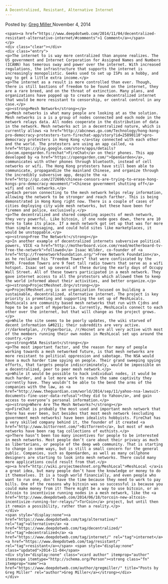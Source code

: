 ```yaml
---
A Decentralized, Resistant, Alternative Internet
---
```

<article class="post-listing post-7271 post type-post status-publish format-standard has-post-thumbnail hentry  tag-alternative tag-decentralized tag-internet tag-resistant">
    <div class="post-inner">
        <span>Posted by: <a href="https://www.deepdotweb.com/author/gregmiller/" title="">Greg Miller </a></span>
    <span>November 4, 2014</span>
    
    <span><a href="https://www.deepdotweb.com/2014/11/04/decentralized-resistant-alternative-internet/#comments">1 Comment</a></span>
    </p>
    <div class="clear"></div>
    <div class="entry">
    <p>The internet to is way more centralized than anyone realizes. The US government and Internet Corporation for Assigned Names and Numbers (ICANN) has temerous sway and power over the internet. With increased regulations, the infrastructure that supports the internet is increasingly monopolistic. Geeks used to set up ISPs as a hobby, and way to get a little extra income.</p>
    <p>The internet as a result is more controlled than ever. Though, there is still bastions of freedom to be found on the internet, they are a rare breed, and on the threat of extinction. Many plans, and organizations have popped up to create a new decentralized internet that would be more resistant to censorship, or central control in any case.</p>
    <p><strong>Mesh Network</strong></p>
    <p>Mesh networks is what many people are looking at as the solution. Mesh networks is a is a group of nodes connected and each node in the network relays data. All nodes cooperate in the distribution of data in the network. Mesh networks act in a decentralized nature, which is currently allows <a href="http://abcnews.go.com/Technology/hong-kong-pro-democracy-protesters-turn-firechat-app/story?id=25890110">pro-democracy protesters in Hong Kong </a>stay connected with each other and the world. The protesters are using an app called, <a href="https://play.google.com/store/apps/details?id=com.opengarden.firechat">FireChat</a> on their phones. This app developed by <a href="https://opengarden.com/">OpenGarden</a>, communicates with other phones through bluetooth, instead of cell networks or wifi. The Hong Kong protesters have still been able to communicate, propagandize the mainland Chinese, and organize through the incredibly subversive app, despite the <a href="http://qz.com/272690/chinese-censors-are-trying-to-erase-hong-kongs-pro-democracy-movement/">Chinese government shutting off</a> wifi and cell networks.</p>
    <p>Each person connecting to the mesh network helps relay information, allowing the network to be stronger and reach farther. This is being demonstrated in Hong Kong right now. There is a couple of cases of cities deploying city wide mesh networks, but these have been for firemen and police, exclusively.</p>
    <p>The decentralized and shared computing aspects of mesh network, they very powerful. Like bitcoin, if one node goes down, there are 10 more to take its place. If a mesh network got set up that was for more than simple messaging, and could hold sites like marketplaces, it would be unstoppable.</p>
    <p><strong>Free The Network!</strong></p>
    <p>In another example of decentralized internets subversive political powers, VICE <a href="http://motherboard.vice.com/read/motherboard-tv-free-the-network">followed</a> Isaac Wilder, co-founder of <a href="http://freenetworkfoundation.org/">Free Network Foundation</a>, as he reclaimed his “Freedom Towers” that were confiscated by the NYPD. Freedom Towers are 9 feet tall radio towers that serve as a wifi hotspot. Isaac set up several of these during the early days of Occupy Wall Street. All of these towers participated in a mesh network. They gave internet access to all the protestors which allowed them to keep the world informed about their activities, and better organize.</p>
    <p><strong>ProjectMeshnet.Org</strong></p>
    <p>ProjectMeshnet.org is an organization focused on building a sustainable, decentralized, alternative internet. The project is key priority is promoting and supporting the set up of MeshLocals. MeshLocals are community based mesh networks that run with Cjdns and hope to be a part of Hyperboria. Currently, MeshLocals connect to each other over the internet, but that will change as the project grows.</p>
    <p>While the site seems to be poorly updates, the wiki starved of decent information &#8211; their subreddits are very active. /r/darknetplan, /r/hyperboria, /r/Hocnet are all very active with most of the members running their own nodes in MeshLocal set ups around the country.</p>
    <p><strong>NSA Resistant</strong></p>
    <p>The most important factor, and the reason for many of people working towards a mesh networked future, is that mesh networks are more resistant to political oppression and sabotage. The NSA would have a much harder time spying on people. Their grand sweeping spying efforts, that targets people indiscriminately, would be impossible on a decentralized, peer to peer mesh network.</p>
    <p>While it would be possible to hack individual nodes, it would be much harder, and a lot more work to reach the same captivity they currently have. They wouldn’t be able to the bend the arms of the companies with the law, as <a href="http://www.theguardian.com/world/2014/sep/11/yahoo-nsa-lawsuit-documents-fine-user-data-refusal">they did to Yahoo</a>, and gain access to everyone’s personal information.</p>
    <p><strong>Where Are The Mesh Networks?</strong></p>
    <p>FireChat is probably the most used and important mesh network that there has ever been, but besides that most mesh network (excluding government mesh networks) have been idealists hobbyists. FireChat has a very skilled company behind it, the founder of it created <a href="http://www.bittorrent.com/">BitTorrent</a>, but most of mesh networks have been rag tag collections of euthists.</p>
    <p>There hasn’t been too many incentives for people to be interested in mesh networks. Most people don’t care about their privacy as much as libertarians, or people of the deep web community. That is starting to change in some ways, but is still a small concern for the general public. Companies, such as OpenGarden, as well as many cellphone designers are starting to look into mesh networks. There could many more applications could result from that.</p>
    <p><a href="http://wiki.projectmeshnet.org/MeshLocal">MeshLocal </a>is a great idea, but many people don’t have the knowledge or money to do it themselves. It is a tough world financially, and even people who want to run one, don’t have the time because they need to work to pay bills. One of the reasons why bitcoin was so successful is because you could make money from it! There might be a way to use bitcoin, or an altcoin to incentivise running nodes in a mesh network, like the <a href="http://www.deepdotweb.com/2014/06/18/torcoin-new-altcoin-incentivize-running-tor-relays/">TorCoin</a> project, but until then it remain a possibility, rather than a reality.</p>
    </div>
    <span style="display:none"><a href="https://www.deepdotweb.com/tag/alternative/" rel="tag">alternative</a> <a href="https://www.deepdotweb.com/tag/decentralized/" rel="tag">decentralized</a> <a href="https://www.deepdotweb.com/tag/internet/" rel="tag">internet</a> <a href="https://www.deepdotweb.com/tag/resistant/" rel="tag">resistant</a></span> <span style="display:none" class="updated">2014-11-04</span>
    <div style="display:none" class="vcard author" itemprop="author" itemscope itemtype="http://schema.org/Person"><strong class="fn" itemprop="name"><a href="https://www.deepdotweb.com/author/gregmiller/" title="Posts by Greg Miller" rel="author">Greg Miller</a></strong></div>
    </div>
</article>

